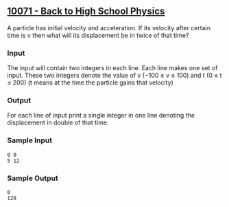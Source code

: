 ## [10071 - Back to High School Physics](https://uva.onlinejudge.org/index.php?option=com_onlinejudge&Itemid=8&page=show_problem&problem=1012)

A particle has initial velocity and acceleration. If its velocity after certain time is v then what will its displacement be in twice of that time?

### Input

The input will contain two integers in each line. Each line makes one set of input. These two integers denote the value of v (−100 ≤ v ≤ 100) and t (0 ≤ t ≤ 200) (t means at the time the particle gains that velocity)

### Output
For each line of input print a single integer in one line denoting the displacement in double of that time.

### Sample Input
```
0 0
5 12
```

### Sample Output
```
0
120
```
